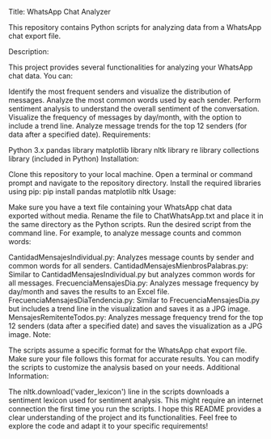 Title: WhatsApp Chat Analyzer

This repository contains Python scripts for analyzing data from a WhatsApp chat export file.

Description:

This project provides several functionalities for analyzing your WhatsApp chat data. You can:

Identify the most frequent senders and visualize the distribution of messages.
Analyze the most common words used by each sender.
Perform sentiment analysis to understand the overall sentiment of the conversation.
Visualize the frequency of messages by day/month, with the option to include a trend line.
Analyze message trends for the top 12 senders (for data after a specified date).
Requirements:

Python 3.x
pandas library
matplotlib library
nltk library
re library
collections library (included in Python)
Installation:

Clone this repository to your local machine.
Open a terminal or command prompt and navigate to the repository directory.
Install the required libraries using pip:
pip install pandas matplotlib nltk
Usage:

Make sure you have a text file containing your WhatsApp chat data exported without media.
Rename the file to ChatWhatsApp.txt and place it in the same directory as the Python scripts.
Run the desired script from the command line. For example, to analyze message counts and common words:

CantidadMensajesIndividual.py: Analyzes message counts by sender and common words for all senders.
CantidadMensajesMienbrosPalabras.py: Similar to CantidadMensajesIndividual.py but analyzes common words for all messages.
FrecuenciaMensajesDia.py: Analyzes message frequency by day/month and saves the results to an Excel file.
FrecuenciaMensajesDiaTendencia.py: Similar to FrecuenciaMensajesDia.py but includes a trend line in the visualization and saves it as a JPG image.
MensajesRemitenteTodos.py: Analyzes message frequency trend for the top 12 senders (data after a specified date) and saves the visualization as a JPG image.
Note:

The scripts assume a specific format for the WhatsApp chat export file. Make sure your file follows this format for accurate results.
You can modify the scripts to customize the analysis based on your needs.
Additional Information:

The nltk.download('vader_lexicon') line in the scripts downloads a sentiment lexicon used for sentiment analysis. This might require an internet connection the first time you run the scripts.
I hope this README provides a clear understanding of the project and its functionalities. Feel free to explore the code and adapt it to your specific requirements!

